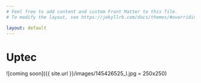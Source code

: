 ```yaml
---
# Feel free to add content and custom Front Matter to this file.
# To modify the layout, see https://jekyllrb.com/docs/themes/#overriding-theme-defaults

layout: default
---
```


# Uptec

![coming soon]({{ site.url }}/images/145426525_l.jpg = 250x250)
